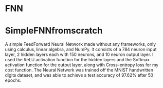 ﻿# FNN 

# SimpleFNNfromscratch
A simple FeedForward Neural Network made without any frameworks, only using calculus, linear algebra, and NumPy. It consists of a 784 neuron input layer, 2 hidden layers each with 150 neurons, and 10 neuron output layer. I used the ReLU activation function for the hidden layers and the Softmax activation function for the output layer, along with Cross-entropy loss for my cost function. The Neural Network was trained off the MNIST handwritten digits dataset, and was able to achieve a test accuracy of 97.62% after 50 epochs.
